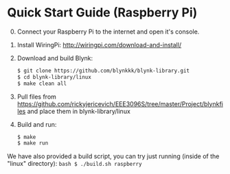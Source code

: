 # Quick Start Guide (Raspberry Pi)

0. Connect your Raspberry Pi to the internet and open it's console.

1. Install WiringPi:
    http://wiringpi.com/download-and-install/

2. Download and build Blynk:
    ```bash
    $ git clone https://github.com/blynkkk/blynk-library.git
    $ cd blynk-library/linux
    $ make clean all
    ```

3. Pull files from https://github.com/rickyjericevich/EEE3096S/tree/master/Project/blynkfiles and place them in blynk-library/linux

4. Build and run:
    ```bash
    $ make
    $ make run
    ```

We have also provided a build script, you can try just running (inside of the "linux" directory):
    ```bash
    $ ./build.sh raspberry
    ```
